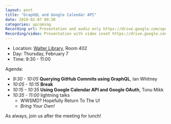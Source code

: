 ```yaml
---
layout: post
title: "GraphQL and Google Calendar API"
date: 2019-02-07 09:30
categories: upcoming
Recording url: Presentation and audio only https://drive.google.com/open?id=1B8Q_zZsn05e31GxlbjVcrIMhEUMxt9OD
Recording/video: Presentation with video inset https://drive.google.com/open?id=1ls1Ue8xacSA2jKeQ0zpG_rWZelqqiM-Y
---
```


- Location: [Walter Library](http://campusmaps.umn.edu/walter-library), Room 402
- Day: Thursday, February 7
- Time: 9:30 - 11:00

Agenda:

- *9:30 - 10:05* **Querying GitHub Commits using GraphQL**, Ian Whitney
- *10:05 - 10:15* **Break**
- *10:15 - 10:35* **Using Google Calendar API and Google OAuth**, Tonu Mikk
- *10:35 - 11:00* lightning talks
  - WWSMD? Hopefully Return To The U!
  - _Bring Your Own!_

As always, join us after the meeting for lunch!
